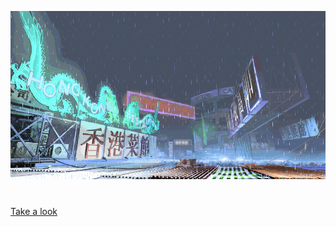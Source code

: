 ![sf3-yang-stage](sf3-3rd-strike-yang-stage-hongkong.gif)
#

[Take a look](https://kajiki0.github.io/portfolio/)


